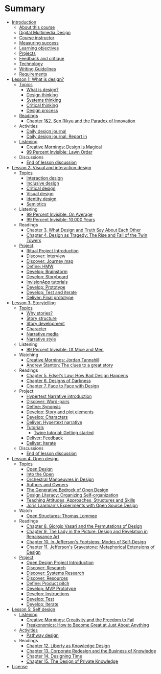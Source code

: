 # Summary

* [Introduction](README.md)
  * [About this course](introduction/about-this-course.md)
  * [Digital Multimedia Design](introduction/digital_multimedia_design.md)
  * [Course instructor](introduction/instructor.md)
  * [Measuring success](introduction/measuring_success.md)
  * [Learning objectives](introduction/learning-objectives.md)
  * [Projects](introduction/projects.md)
  * [Feedback and critique](introduction/feedback-and-critique.md)
  * [Technology](introduction/technology.md)
  * [Writing Guidelines](introduction/writing_guidelines.md)
  * [Requirements](introduction/requirements.md)
* [Lesson 1: What is design?](lessons/introduction-what-is-design.md)
  * [Topics](lessons/topics.md)
    * [What is design?](topics/what_is_design.md)
    * [Design thinking](topics/design_thinking.md)
    * [Systems thinking](topics/systems_thinking.md)
    * [Critical thinking](topics/critical_thinking.md)
    * [Design process](topics/design-process.md)
  * [Readings](lessons/readings.md)
    * [Chapter 1&2. Sen Rikyu and the Paradox of Innovation](reading-reflections/chapter_1_sen_rikyu_and_the_paradox_of_innovation.md)
  * Activities
    * [Daily design journal](practice/daily_design_journal.md)
    * [Daily design journal: Report in](practice/daily-design-journal-report-in.md)
  * [Listening](lessons/listening.md)
    * [Creative Mornings: Design Is Magical](listening/creative_mornings_design_is_magical.md)
    * [99 Percent Invisible: Lawn Order](listening/lawn_order.md)
  * Discussions
    * [End of lesson discussion](lessons/what-is-design/end_of_lesson_discussion.md)
* [Lesson 2: Visual and interaction design](lessons/introduction-visual-and-interaction-design.md)
  * [Topics](topics.md)
    * [Interaction design](topics/interaction_design.md)
    * [Inclusive design](topics/inclusive-design.md)
    * [Critical design](topics/critical_design.md)
    * [Visual design](topics/visual_design.md)
    * [Identity design](topics/identity-design.md)
    * [Semiotics](topics/semiotics.md)
  * Listening
    * [99 Percent Invisible: On Average](listening/99-percent-invisible-on-average.md)
    * [99 Percent Invisible: 10,000 Years](listening/99_percent_invisible_10,000_years.md)
  * Readings
    * [Chapter 3. What Design and Truth Say About Each Other](reading-reflections/chapter_3_what_design_and_truth_say_about_each_other.md)
    * [Chapter 4. Design as Tragedy: The Rise and Fall of the Twin Towers](reading-reflections/chapter-4-design-as-tragedy-the-rise-and-fall-of-the-twin-towers.md)
  * [Project](project.md)
    * [Ritual Project Introduction](projects/ritual/ritual_project.md)
    * [Discover: Interview](projects/ritual/ritual_interview.md)
    * [Discover: Journey map](projects/ritual/discover_journey_map.md)
    * [Define: HMW](projects/ritual/define_hmw.md)
    * [Develop: Brainstorm](projects/ritual/develop-brainstorm.md)
    * [Develop: Storyboard](projects/ritual/develop_storyboard.md)
    * [InvisionApp tutorials](projects/invisionapp-tutorial.md)
    * [Develop: Prototype](projects/ritual/develop_prototype.md)
    * [Develop: Test and iterate](projects/ritual/develop_test_and_iterate.md)
    * [Deliver: Final prototype](projects/ritual/deliver-final-prototype.md)
* [Lesson 3: Storytelling](lessons/introduction-storytelling.md)
  * [Topics](lessons/narrative/topics.md)
    * [Why stories?](topics/narrative.md)
    * [Story structure](topics/narrative_structure.md)
    * [Story development](topics/organizing_story_development.md)
    * [Character](topics/character.md)
    * [Narrative media](topics/narrative-media.md)
    * [Narrative style](topics/narrative-style.md)
  * Listening
    * [99 Percent Invisible: Of Mice and Men](listening/99_percent_invisible_of_mice_and_men.md)
  * Watching
    * [Creative Mornings: Jordan Tannahill](watching/creative-mornings-jordan-tannahill.md)
    * [Andrew Stanton: The clues to a great story](watching/andrew-stanton-the-clues-to-a-great-story.md)
  * Readings
    * [Chapter 5. Edsel's Law: How Bad Design Happens](reading-reflections/chapter_5_edsels_law_how_bad_design_happens.md)
    * [Chapter 6. Designs of Darkness](reading-reflections/chapter_6_designs_of_darkness.md)
    * [Chapter 7. Face to Face with Design](reading-reflections/chapter_7_face_to_face_with_design.md)
  * Project
    * [Hypertext Narrative introduction](projects/narrative/hypertext-narrative_civic_imagination_project.md)
    * [Discover: Word-pairs](projects/narrative/discover_focus_words.md)
    * [Define: Synopsis](projects/narrative/define_the_way_it_was.md)
    * [Develop: Story and plot elements](projects/narrative/develop_story_and_plot.md)
    * [Develop: Characters](projects/narrative/develop-characters.md)
    * [Deliver: Hypertext narrative](projects/narrative/deliver_hypertext_story.md)
    * [Tutorials](projects/narrative/tutorials.md)
      * [Twine tutorial: Getting started](topics/twine-tutorial-getting-started.md)
    * [Deliver: Feedback](projects/narrative/develop-feedback.md)
    * [Deliver: Iterate](projects/narrative/deliver_iterate.md)
  * Discussions
    * [End of lesson discussion](lessons/narrative/end_of_lesson_discussion.md)
* [Lesson 4: Open design](lessons/introduction-open-design.md)
  * [Topics](lessons/open_design/topics.md)
    * [Open Design](topics/open_design.md)
    * [Into the Open](topics/into-the-open.md)
    * [Orchestral Manoeuvres in Design](topics/orchestral-manoeuvres-in-design.md)
    * [Authors and Owners](topics/authors-and-owners.md)
    * [The Generative Bedrock of Open Design](topics/the-generative-bedrock-of-open-design.md)
    * [Design Literacy: Organizing Self-organization](topics/design-literacy.md)
    * [Teaching Attitudes, Approaches, Structures and Skills](topics/teaching-attitudes-approaches-structures-and-skills.md)
    * [Joris Laarman's Experiments with Open Source Design](topics/joris-laarmans-experiments-with-open-source-design.md)
  * Watch
    * [Open Structures: Thomas Lommee](watching/open-structures-thomas-lommee.md)
  * Readings
    * [Chapter 8. Giorgio Vasari and the Permutations of Design](reading-reflections/chapter_8_giorgio_vasari_and_the_permutations_of_design.md)
    * [Chapter 9. The Lady in the Picture: Design and Revelation in Renaissance Art](reading-reflections/chapter_9_the_lady_in_the_picture_design_and_revelation_in_r.md)
    * [Chapter 10. In Jefferson's Footsteps: Modes of Self-Design](reading-reflections/chapter_10_in_jeffersons_footsteps_modes_of_self-design.md)
    * [Chapter 11. Jefferson's Gravestone: Metaphorical Extensions of Design](reading-reflections/chapter_11_jeffersons_gravestone_metaphorical_extensions_of_d.md)
  * [Project](lessons/open_design/project.md)
    * [Open Design Project Introduction](projects/open_design/open_design_project.md)
    * [Discover: Research](projects/open_design/discover_research.md)
    * [Discover: Systems Research](projects/open_design/discover-systems-research.md)
    * [Discover: Resources](projects/open_design/discover_resources.md)
    * [Define: Product pitch](projects/open_design/define-product-pitch.md)
    * [Develop: MVP Prototype](projects/open_design/develop_mvp_prototype.md)
    * [Develop: Instructions](projects/open_design/develop_instructions.md)
    * [Develop: Test](projects/open_design/develop_user_testing.md)
    * [Develop: Iterate](projects/open_design/develop-iterate.md)
* [Lesson 5: Self design](lessons/introduction-self-design.md)
  * [Listening](lessons/co-generative_design/listening.md)
    * [Creative Mornings: Creativity and the Freedom to Fail](listening/creative_mornings_creativity_and_the_freedom_to_fa.md)
    * [Freakonomics: How to Become Great at Just About Anything](listening/freakonomics-how-to-become-great-at-just-about-anything.md)
  * [Activities](lessons/co-generative_design/activities.md)
    * [Pathway design](practice/pathway.md)
  * Readings
    * [Chapter 12. Liberty as Knowledge Design](reading-reflections/chapter_12_liberty_as_knowledge_design.md)
    * [Chapter 13. Corporate Redesign and the Business of Knowledge](reading-reflections/chapter_13_corporate_redesign_and_the_business_of_knowledge.md)
    * [Chapter 14. Designing Time](reading-reflections/chapter_14_designing_time.md)
    * [Chapter 15. The Design of Private Knowledge](reading-reflections/chapter_15_the_design_of_private_knowledge.md)
* [License](LICENSE.md)

